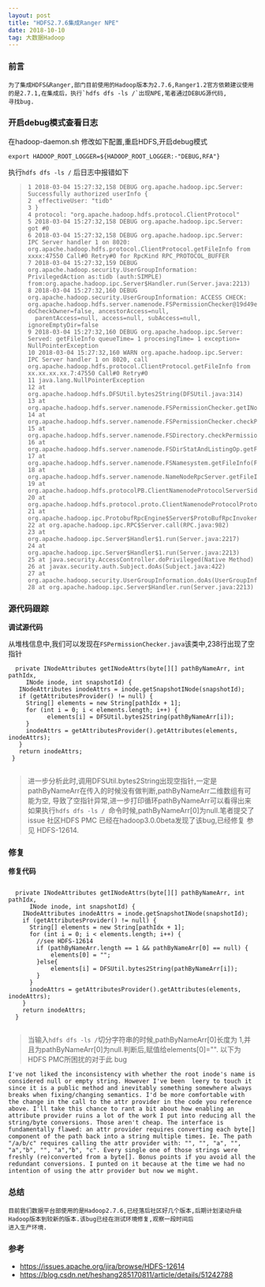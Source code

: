 ```yaml
---
layout: post
title: "HDFS2.7.6集成Ranger NPE"
date: 2018-10-10   
tag: 大数据Hadoop
---
```


### 前言
    
	为了集成HDFS&Ranger,部门目前使用的Hadoop版本为2.7.6,Ranger1.2官方依赖建议使用的是2.7.1,在集成后，执行`hdfs dfs -ls /`出现NPE,笔者通过DEBUG源代码,
	寻找bug.

### 开启debug模式查看日志

   在hadoop-daemon.sh 修改如下配置,重启HDFS,开启debug模式

  `export HADOOP_ROOT_LOGGER=${HADOOP_ROOT_LOGGER:-"DEBUG,RFA"}`

   执行`hdfs dfs -ls /` 后日志中报错如下
  
> ```
> 1 2018-03-04 15:27:32,158 DEBUG org.apache.hadoop.ipc.Server: Successfully authorized userInfo {
> 2  effectiveUser: "tidb"
> 3 }
> 4 protocol: "org.apache.hadoop.hdfs.protocol.ClientProtocol"
> 5 2018-03-04 15:27:32,158 DEBUG org.apache.hadoop.ipc.Server:  got #0
> 6 2018-03-04 15:27:32,158 DEBUG org.apache.hadoop.ipc.Server: IPC Server handler 1 on 8020: org.apache.hadoop.hdfs.protocol.ClientProtocol.getFileInfo from xxxx:47550 Call#0 Retry#0 for RpcKind RPC_PROTOCOL_BUFFER
> 7 2018-03-04 15:27:32,159 DEBUG org.apache.hadoop.security.UserGroupInformation: PrivilegedAction as:tidb (auth:SIMPLE) from:org.apache.hadoop.ipc.Server$Handler.run(Server.java:2213)
> 8 2018-03-04 15:27:32,160 DEBUG org.apache.hadoop.security.UserGroupInformation: ACCESS CHECK: org.apache.hadoop.hdfs.server.namenode.FSPermissionChecker@19d49e04, doCheckOwner=false, ancestorAccess=null, 
>   parentAccess=null, access=null, subAccess=null, ignoreEmptyDir=false
> 9 2018-03-04 15:27:32,160 DEBUG org.apache.hadoop.ipc.Server: Served: getFileInfo queueTime= 1 procesingTime= 1 exception= NullPointerException
> 10 2018-03-04 15:27:32,160 WARN org.apache.hadoop.ipc.Server: IPC Server handler 1 on 8020, call org.apache.hadoop.hdfs.protocol.ClientProtocol.getFileInfo from xx.xx.xx.xx.7:47550 Call#0 Retry#0
> 11 java.lang.NullPointerException
> 12 at org.apache.hadoop.hdfs.DFSUtil.bytes2String(DFSUtil.java:314)
> 13 at org.apache.hadoop.hdfs.server.namenode.FSPermissionChecker.getINodeAttrs(FSPermissionChecker.java:238)
> 14 at org.apache.hadoop.hdfs.server.namenode.FSPermissionChecker.checkPermission(FSPermissionChecker.java:183)
> 15 at org.apache.hadoop.hdfs.server.namenode.FSDirectory.checkPermission(FSDirectory.java:1752)
> 16 at org.apache.hadoop.hdfs.server.namenode.FSDirStatAndListingOp.getFileInfo(FSDirStatAndListingOp.java:100)
> 17 at org.apache.hadoop.hdfs.server.namenode.FSNamesystem.getFileInfo(FSNamesystem.java:3831)
> 18 at org.apache.hadoop.hdfs.server.namenode.NameNodeRpcServer.getFileInfo(NameNodeRpcServer.java:1012)
> 19 at org.apache.hadoop.hdfs.protocolPB.ClientNamenodeProtocolServerSideTranslatorPB.getFileInfo(ClientNamenodeProtocolServerSideTranslatorPB.java:855)
> 20 at org.apache.hadoop.hdfs.protocol.proto.ClientNamenodeProtocolProtos$ClientNamenodeProtocol$2.callBlockingMethod(ClientNamenodeProtocolProtos.java)
> 21 at org.apache.hadoop.ipc.ProtobufRpcEngine$Server$ProtoBufRpcInvoker.call(ProtobufRpcEngine.java:616)
> 22 at org.apache.hadoop.ipc.RPC$Server.call(RPC.java:982)
> 23 at org.apache.hadoop.ipc.Server$Handler$1.run(Server.java:2217)
> 24 at org.apache.hadoop.ipc.Server$Handler$1.run(Server.java:2213)
> 25 at java.security.AccessController.doPrivileged(Native Method)
> 26 at javax.security.auth.Subject.doAs(Subject.java:422)
> 27 at org.apache.hadoop.security.UserGroupInformation.doAs(UserGroupInformation.java:1758)
> 28 at org.apache.hadoop.ipc.Server$Handler.run(Server.java:2213)
>
>  ```
 

### 源代码跟踪


**调试源代码**

 从堆栈信息中,我们可以发现在`FSPermissionChecker.java`该类中,238行出现了空指针
 
 ```
   private INodeAttributes getINodeAttrs(byte[][] pathByNameArr, int pathIdx,
      INode inode, int snapshotId) {
    INodeAttributes inodeAttrs = inode.getSnapshotINode(snapshotId);
    if (getAttributesProvider() != null) {
      String[] elements = new String[pathIdx + 1];
      for (int i = 0; i < elements.length; i++) {
		    elements[i] = DFSUtil.bytes2String(pathByNameArr[i]);
      }
      inodeAttrs = getAttributesProvider().getAttributes(elements, inodeAttrs);
    }
    return inodeAttrs;
  }
  
```
 
> 进一步分析此时,调用DFSUtil.bytes2String出现空指针,一定是pathByNameArr在传入的时候没有做判断,pathByNameArr二维数组有可能为空,
> 导致了空指针异常,进一步打印循环pathByNameArr可以看得出来如果执行`hdfs dfs -ls / `命令时候,pathByNameArr[0]为null.笔者提交了issue
> 社区HDFS PMC 已经在hadoop3.0.0beta发现了该bug,已经修复 参见 HDFS-12614.


### 修复


**修复代码**

```

  private INodeAttributes getINodeAttrs(byte[][] pathByNameArr, int pathIdx,
      INode inode, int snapshotId) {
    INodeAttributes inodeAttrs = inode.getSnapshotINode(snapshotId);
    if (getAttributesProvider() != null) {
      String[] elements = new String[pathIdx + 1];
      for (int i = 0; i < elements.length; i++) {
		//see HDFS-12614
		if (pathByNameArr.length == 1 && pathByNameArr[0] == null) {
			elements[0] = "";
		}else{
		    elements[i] = DFSUtil.bytes2String(pathByNameArr[i]);
		}
      }
      inodeAttrs = getAttributesProvider().getAttributes(elements, inodeAttrs);
    }
    return inodeAttrs;
  }
  
``` 
> 当输入`hdfs dfs -ls /`切分字符串的时候,pathByNameArr[0]长度为 1,并且为pathByNameArr[0]为null.判断后,赋值给elements[0]="".
> 以下为HDFS PMC所困扰的对于此 bug

`I've not liked the inconsistency with whether the root inode's name is considered null or empty string. However I've been 
leery to touch it since it is a public method and inevitably something somewhere always breaks when fixing/changing semantics.
I'd be more comfortable with the change in the call to the attr provider in the code you reference above.
I'll take this chance to rant a bit about how enabling an attribute provider ruins a lot of the work I put into reducing all
the string/byte conversions. Those aren't cheap. The interface is fundamentally flawed: an attr provider requires converting
each byte[] component of the path back into a string multiple times. Ie. The path "/a/b/c" requires calling the attr provider
with: "", "", "a", "", "a","b", "", "a","b", "c". Every single one of those strings were freshly (re)converted from a byte[].
Bonus points if you avoid all the redundant conversions. I punted on it because at the time we had no intention of using the
attr provider but now we might.`


### 总结

	目前我们数据平台部使用的是Hadoop2.7.6,已经落后社区好几个版本,后期计划滚动升级Hadoop版本到较新的版本.该bug已经在测试环境修复,观察一段时间后
	进入生产环境.
	
### 参考
    
* https://issues.apache.org/jira/browse/HDFS-12614
* https://blog.csdn.net/heshang285170811/article/details/51242788

